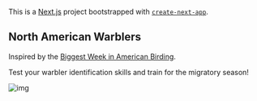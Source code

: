 This is a [Next.js](https://nextjs.org/) project bootstrapped with [`create-next-app`](https://github.com/vercel/next.js/tree/canary/packages/create-next-app).

## North American Warblers

Inspired by the [Biggest Week in American Birding](https://www.biggestweekinamericanbirding.com).

Test your warbler identification skills and train for the migratory season!



![img](public/warblers.gif)
